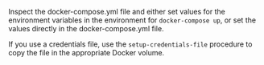 Inspect the docker-compose.yml file and either set values for the
environment variables in the environment for `docker-compose up`, or set
the values directly in the docker-compose.yml file.

If you use a credentials file, use the `setup-credentials-file`
procedure to copy the file in the appropriate Docker volume.

